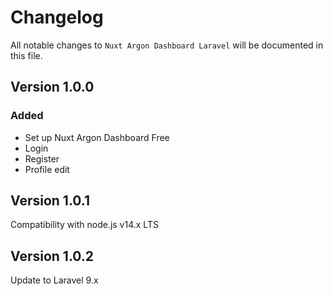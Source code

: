 # Changelog

All notable changes to `Nuxt Argon Dashboard Laravel`  will be documented in this file.

## Version 1.0.0

### Added
- Set up Nuxt Argon Dashboard Free
- Login
- Register
- Profile edit

## Version 1.0.1
Compatibility with node.js v14.x LTS

## Version 1.0.2
Update to Laravel 9.x

